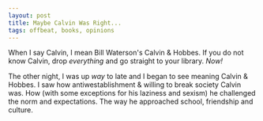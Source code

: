 ```yaml
---
layout: post
title: Maybe Calvin Was Right...
tags: offbeat, books, opinions
---
```


When I say Calvin, I mean Bill Waterson's Calvin & Hobbes. If you do not know Calvin, drop *everything* and go straight to your library. *Now!*  
  
The other night, I was up *way* to late and I began to see meaning Calvin & Hobbes. I saw how antiwestablishment & willing to break society Calvin was. How (with some exceptions for his laziness and sexism) he challenged the norm and expectations. The way he approached school, friendship and culture.  
  
